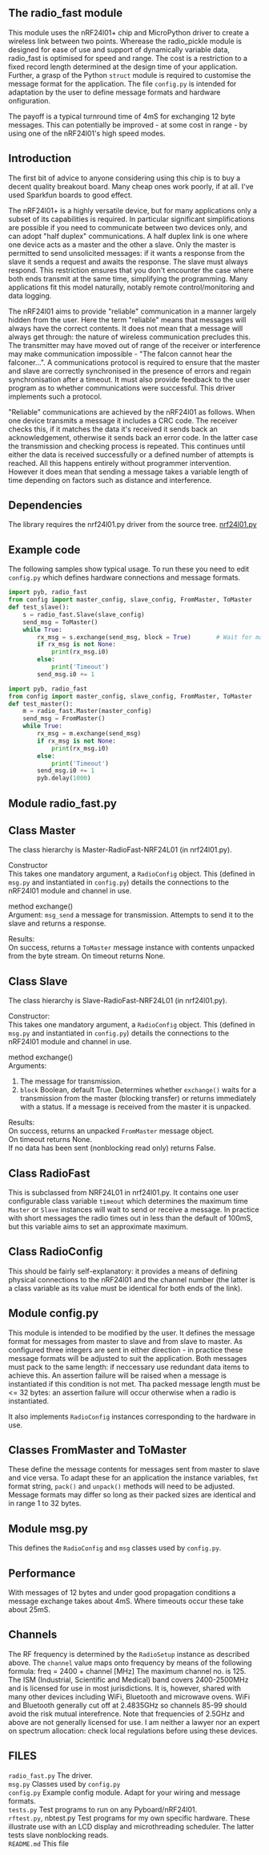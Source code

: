 The radio_fast module
---------------------

This module uses the nRF24l01+ chip and MicroPython driver to create a wireless link between two points.
Wherease the radio_pickle module is designed for ease of use and support of dynamically variable data,
radio_fast is optimised for speed and range. The cost is a restriction to a fixed record length determined
at the design time of your application. Further, a grasp of the Python ``struct`` module is required to
customise the message format for the application. The file ``config.py`` is intended for adaptation by
the user to define message formats and hardware onfiguration.

The payoff is a typical turnround time of 4mS for exchanging 12 byte messages. This can potentially be
improved - at some cost in range - by using one of the nRF24l01's high speed modes.

Introduction
------------

The first bit of advice to anyone considering using this chip is to buy a decent quality breakout board.
Many cheap ones work poorly, if at all. I've used Sparkfun boards to good effect.

The nRF24l01+ is a highly versatile device, but for many applications only a subset of its capabilities
is required. In particular significant simplifications are possible if you need to communicate between
two devices only, and can adopt "half duplex" communications. A half duplex link is one where one device acts
as a master and the other a slave. Only the master is permitted to send unsolicited messages: if it wants
a response from the slave it sends a request and awaits the response. The slave must always respond. This
restriction ensures that you don't encounter the case where both ends transmit at the same time, simplifying
the programming. Many applications fit this model naturally, notably remote control/monitoring and data logging.

The nRF24l01 aims to provide "reliable" communication in a manner largely hidden from the user. Here the
term "reliable" means that messages will always have the correct contents. It does not mean that a message
will always get through: the nature of wireless communication precludes this. The transmitter may have
moved out of range of the receiver or interference may make communication impossible - "The falcon
cannot hear the falconer...". A communications protocol is required to ensure that the master and slave
are correctly synchronised in the presence of errors and regain synchronisation after a timeout. It must
also provide feedback to the user program as to whether communications were successful. This driver
implements such a protocol.

"Reliable" communications are achieved by the nRF24l01 as follows. When one device transmits a message it
includes a CRC code. The receiver checks this, if it matches the data it's received it sends back an
acknowledgement, otherwise it sends back an error code. In the latter case the transmission and checking
process is repeated. This continues until either the data is received successfully or a defined number of
attempts is reached. All this happens entirely without programmer intervention. However it does mean that
sending a message takes a variable length of time depending on factors such as distance and interference.

Dependencies
------------

The library requires the nrf24l01.py driver from the source tree.
[nrf24l01.py](https://github.com/micropython/micropython/tree/master/drivers/nrf24l01)

Example code
------------

The following samples show typical usage. To run these you need to edit ``config.py`` which
defines hardware connections and message formats.

```python
import pyb, radio_fast
from config import master_config, slave_config, FromMaster, ToMaster
def test_slave():
    s = radio_fast.Slave(slave_config)
    send_msg = ToMaster()
    while True:
        rx_msg = s.exchange(send_msg, block = True)       # Wait for master
        if rx_msg is not None:
            print(rx_msg.i0)
        else:
            print('Timeout')
        send_msg.i0 += 1
```

```python
import pyb, radio_fast
from config import master_config, slave_config, FromMaster, ToMaster
def test_master():
    m = radio_fast.Master(master_config)
    send_msg = FromMaster()
    while True:
        rx_msg = m.exchange(send_msg)
        if rx_msg is not None:
            print(rx_msg.i0)
        else:
            print('Timeout')
        send_msg.i0 += 1
        pyb.delay(1000)
```

Module radio_fast.py
--------------------

Class Master
------------

The class hierarchy is Master-RadioFast-NRF24L01 (in nrf24l01.py).  

Constructor  
This takes one mandatory argument, a ``RadioConfig`` object. This (defined in ``msg.py`` and
instantiated in ``config.py``) details the connections to the nRF24l01 module and channel in use.

method exchange()  
Argument: ``msg_send`` a message for transmission. Attempts to send it to the slave and returns a response.

Results:  
On success, returns a ``ToMaster`` message instance with contents unpacked from the byte stream.
On timeout returns None.

Class Slave
-----------

The class hierarchy is Slave-RadioFast-NRF24L01 (in nrf24l01.py).

Constructor:  
This takes one mandatory argument, a ``RadioConfig`` object. This (defined in ``msg.py`` and
instantiated in ``config.py``) details the connections to the nRF24l01 module and channel in use.

method exchange()  
Arguments:  
1. The message for transmission.  
2. ``block`` Boolean, default True. Determines whether ``exchange()`` waits for a transmission
from the master (blocking transfer) or returns immediately with a status. If a message is received
from the master it is unpacked.

Results:  
On success, returns an unpacked ``FromMaster`` message object.  
On timeout returns None.  
If no data has been sent (nonblocking read only) returns False.

Class RadioFast
---------------

This is subclassed from NRF24L01 in nrf24l01.py. It contains one user configurable class variable ``timeout``
which determines the maximum time ``Master`` or ``Slave`` instances will wait to send or receive a message.
In practice with short messages the radio times out in less than the default of 100mS, but this variable aims
to set an approximate maximum.

Class RadioConfig
-----------------

This should be fairly self-explanatory: it provides a means of defining physical connections to the
nRF24l01 and the channel number (the latter is a class variable as its value must be identical for both
ends of the link).

Module config.py
----------------

This module is intended to be modified by the user. It defines the message format for messages from master
to slave and from slave to master. As configured three integers are sent in either direction - in practice
these message formats will be adjusted to suit the application. Both messages must pack to the same length:
if neccessary use redundant data items to achieve this. An assertion failure will be raised when a message
is instantiated if this condition is not met. Tha packed message length must be <= 32 bytes: an
assertion failure will occur otherwise when a radio is instantiated.

It also implements ``RadioConfig`` instances corresponding to the hardware in use.

Classes FromMaster and ToMaster
-------------------------------

These define the message contents for messages sent from master to slave and vice versa. To adapt these
for an application the instance variables, ``fmt`` format string, ``pack()`` and ``unpack()`` methods
will need to be adjusted. Message formats may differ so long as their packed sizes are identical and in
range 1 to 32 bytes.

Module msg.py
-------------

This defines the ``RadioConfig`` and ``msg`` classes used by ``config.py``.

Performance
-----------

With messages of 12 bytes and under good propagation conditions a message exchange takes about 4mS. Where
timeouts occur these take about 25mS.

Channels
--------

The RF frequency is determined by the ``RadioSetup`` instance as described above. The ``channel`` value maps
onto frequency by means of the following formula:
freq = 2400 + channel [MHz]
The maximum channel no. is 125. The ISM (Industrial, Scientific and Medical) band covers 2400-2500MHz and is
licensed for use in most jurisdictions. It is, however, shared with many other devices including WiFi, Bluetooth
and microwave ovens. WiFi and Bluetooth generally cut off at 2.4835GHz so channels 85-99 should avoid the risk
mutual interefrence. Note that frequencies of 2.5GHz and above are not generally licensed for use. I am neither
a lawyer nor an expert on spectrum allocation: check local regulations before using these devices.

FILES
-----

``radio_fast.py`` The driver.  
``msg.py`` Classes used by ``config.py``  
``config.py`` Example config module. Adapt for your wiring and message formats.  
``tests.py`` Test programs to run on any Pyboard/nRF24l01.  
``rftest.py``, nbtest.py Test programs for my own specific hardware. These illustrate use with an LCD display and microthreading
scheduler. The latter tests slave nonblocking reads.  
``README.md`` This file
